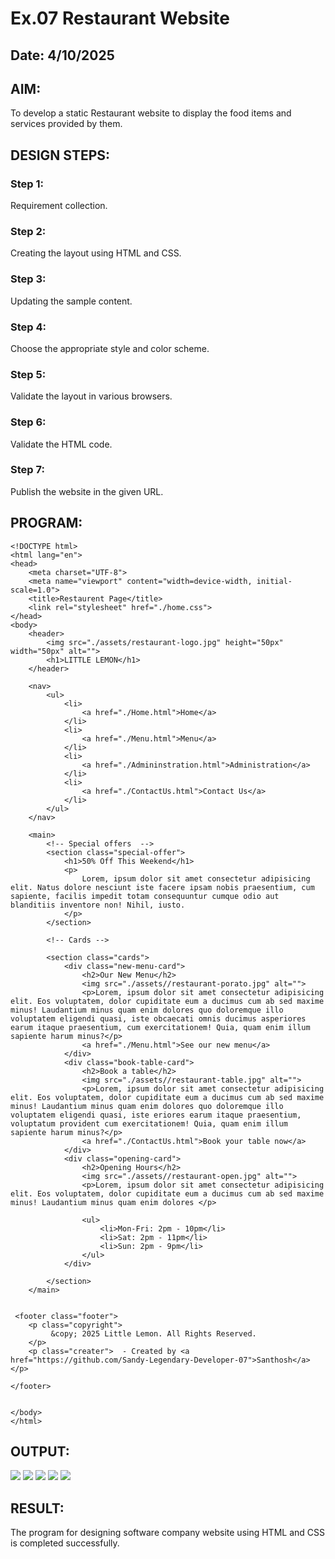 # Ex.07 Restaurant Website

## Date: 4/10/2025

## AIM:

To develop a static Restaurant website to display the food items and services provided by them.

## DESIGN STEPS:

### Step 1:

Requirement collection.

### Step 2:

Creating the layout using HTML and CSS.

### Step 3:

Updating the sample content.

### Step 4:

Choose the appropriate style and color scheme.

### Step 5:

Validate the layout in various browsers.

### Step 6:

Validate the HTML code.

### Step 7:

Publish the website in the given URL.

## PROGRAM:

```
<!DOCTYPE html>
<html lang="en">
<head>
    <meta charset="UTF-8">
    <meta name="viewport" content="width=device-width, initial-scale=1.0">
    <title>Restaurent Page</title>
    <link rel="stylesheet" href="./home.css">
</head>
<body>
    <header>
        <img src="./assets/restaurant-logo.jpg" height="50px" width="50px" alt="">
        <h1>LITTLE LEMON</h1>
    </header>

    <nav>
        <ul>
            <li>
                <a href="./Home.html">Home</a>
            </li>
            <li>
                <a href="./Menu.html">Menu</a>
            </li>
            <li>
                <a href="./Admininstration.html">Administration</a>
            </li>
            <li>
                <a href="./ContactUs.html">Contact Us</a>
            </li>
        </ul>
    </nav>

    <main>
        <!-- Special offers  -->
        <section class="special-offer">
            <h1>50% Off This Weekend</h1>
            <p>
                Lorem, ipsum dolor sit amet consectetur adipisicing elit. Natus dolore nesciunt iste facere ipsam nobis praesentium, cum sapiente, facilis impedit totam consequuntur cumque odio aut blanditiis inventore non! Nihil, iusto.
            </p>
        </section>

        <!-- Cards -->

        <section class="cards">
            <div class="new-menu-card">
                <h2>Our New Menu</h2>
                <img src="./assets//restaurant-porato.jpg" alt="">
                <p>Lorem, ipsum dolor sit amet consectetur adipisicing elit. Eos voluptatem, dolor cupiditate eum a ducimus cum ab sed maxime minus! Laudantium minus quam enim dolores quo doloremque illo voluptatem eligendi quasi, iste obcaecati omnis ducimus asperiores earum itaque praesentium, cum exercitationem! Quia, quam enim illum sapiente harum minus?</p>
                <a href="./Menu.html">See our new menu</a>
            </div>
            <div class="book-table-card">
                <h2>Book a table</h2>
                <img src="./assets//restaurant-table.jpg" alt="">
                <p>Lorem, ipsum dolor sit amet consectetur adipisicing elit. Eos voluptatem, dolor cupiditate eum a ducimus cum ab sed maxime minus! Laudantium minus quam enim dolores quo doloremque illo voluptatem eligendi quasi, iste eriores earum itaque praesentium, voluptatum provident cum exercitationem! Quia, quam enim illum sapiente harum minus?</p>
                <a href="./ContactUs.html">Book your table now</a>
            </div>
            <div class="opening-card">
                <h2>Opening Hours</h2>
                <img src="./assets//restaurant-open.jpg" alt="">
                <p>Lorem, ipsum dolor sit amet consectetur adipisicing elit. Eos voluptatem, dolor cupiditate eum a ducimus cum ab sed maxime minus! Laudantium minus quam enim dolores </p>

                <ul>
                    <li>Mon-Fri: 2pm - 10pm</li>
                    <li>Sat: 2pm - 11pm</li>
                    <li>Sun: 2pm - 9pm</li>
                </ul>
            </div>

        </section>
    </main>


 <footer class="footer">
    <p class="copyright">
         &copy; 2025 Little Lemon. All Rights Reserved.
    </p>
    <p class="creater">  - Created by <a href="https://github.com/Sandy-Legendary-Developer-07">Santhosh</a></p>

</footer>


</body>
</html>

```

## OUTPUT:

![](./Screenshot%202025-10-04%20141829.png)
![](./menu%20page%201.png)
![](./menu%20page%201.png)
![](./administration%20page.png)
![](./Screenshot%202025-10-04%20141336.png)

## RESULT:

The program for designing software company website using HTML and CSS is completed successfully.
